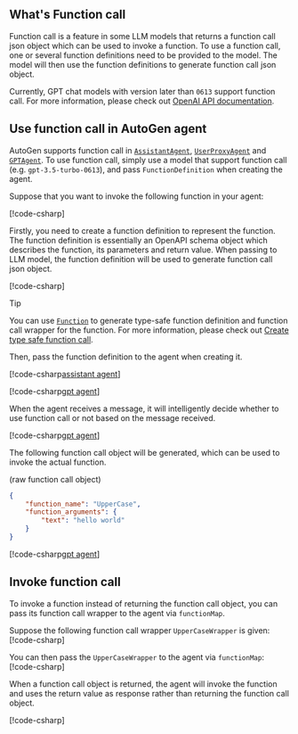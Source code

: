 ## What's Function call

Function call is a feature in some LLM models that returns a function call json object which can be used to invoke a function. To use a function call, one or several function definitions need to be provided to the model. The model will then use the function definitions to generate function call json object.

Currently, GPT chat models with version later than `0613` support function call. For more information, please check out [OpenAI API documentation](https://platform.openai.com/docs/guides/function-calling).

## Use function call in AutoGen agent
AutoGen supports function call in [`AssistantAgent`](../api/AutoGen.AssistantAgent.yml), [`UserProxyAgent`](../api/AutoGen.UserProxyAgent.yml) and [`GPTAgent`](../api/AutoGen.OpenAI.GPTAgent.yml). To use function call, simply use a model that support function call (e.g. `gpt-3.5-turbo-0613`), and pass `FunctionDefinition` when creating the agent.

Suppose that you want to invoke the following function in your agent:

[!code-csharp[](../../sample/AutoGen.BasicSamples/CodeSnippet/FunctionCallCodeSnippet.cs?name=code_snippet_3)]

Firstly, you need to create a function definition to represent the function. The function definition is essentially an OpenAPI schema object which describes the function, its parameters and return value. When passing to LLM model, the function definition will be used to generate function call json object.

[!code-csharp[](../../sample/AutoGen.BasicSamples/CodeSnippet/FunctionCallCodeSnippet.cs?name=code_snippet_1)]

> [!TIP]
> You can use [`Function`](../api/AutoGen.FunctionAttribute.yml) to generate type-safe function definition and function call wrapper for the function. For more information, please check out [Create type safe function call](./Create-type-safe-function-call.md).

Then, pass the function definition to the agent when creating it.

[!code-csharp[assistant agent](../../sample/AutoGen.BasicSamples/CodeSnippet/FunctionCallCodeSnippet.cs?name=code_snippet_4)]

[!code-csharp[gpt agent](../../sample/AutoGen.BasicSamples/CodeSnippet/FunctionCallCodeSnippet.cs?name=code_snippet_5)]

When the agent receives a message, it will intelligently decide whether to use function call or not based on the message received.

[!code-csharp[gpt agent](../../sample/AutoGen.BasicSamples/CodeSnippet/FunctionCallCodeSnippet.cs?name=code_snippet_5_1)]

The following function call object will be generated, which can be used to invoke the actual function.

(raw function call object)
```json
{
    "function_name": "UpperCase",
    "function_arguments": {
        "text": "hello world"
    }
}
```

[!code-csharp[gpt agent](../../sample/AutoGen.BasicSamples/CodeSnippet/FunctionCallCodeSnippet.cs?name=code_snippet_5_2)]

## Invoke function call

To invoke a function instead of returning the function call object, you can pass its function call wrapper to the agent via `functionMap`.

Suppose the following function call wrapper `UpperCaseWrapper` is given:
[!code-csharp[](../../sample/AutoGen.BasicSamples/CodeSnippet/FunctionCallCodeSnippet.cs?name=code_snippet_2)]

You can then pass the `UpperCaseWrapper` to the agent via `functionMap`:
[!code-csharp[](../../sample/AutoGen.BasicSamples/CodeSnippet/FunctionCallCodeSnippet.cs?name=code_snippet_6)]

When a function call object is returned, the agent will invoke the function and uses the return value as response rather than returning the function call object.

[!code-csharp[](../../sample/AutoGen.BasicSamples/CodeSnippet/FunctionCallCodeSnippet.cs?name=code_snippet_6_1)]

